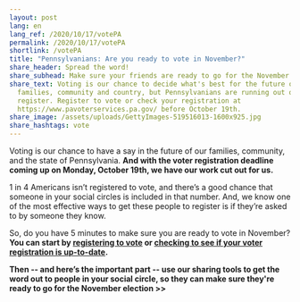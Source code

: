 ```yaml
---
layout: post
lang: en
lang_ref: /2020/10/17/votePA
permalink: /2020/10/17/votePA
shortlink: /votePA
title: "Pennsylvanians: Are you ready to vote in November?"
share_header: Spread the word!
share_subhead: Make sure your friends are ready to go for the November election.
share_text: Voting is our chance to decide what's best for the future of our
  families, community and country, but Pennsylvanians are running out of time to
  register. Register to vote or check your registration at
  https://www.pavoterservices.pa.gov/ before October 19th.
share_image: /assets/uploads/GettyImages-519516013-1600x925.jpg
share_hashtags: vote
---
```

Voting is our chance to have a say in the future of our families, community, and the state of Pennsylvania. **And with the voter registration deadline coming up on Monday, October 19th, we have our work cut out for us.**

1 in 4 Americans isn’t registered to vote, and there’s a good chance that someone in your social circles is included in that number. And, we know one of the most effective ways to get these people to register is if they’re asked to by someone they know.

So, do you have 5 minutes to make sure you are ready to vote in November? **You can start by [registering to vote](https://www.pavoterservices.pa.gov/Pages/VoterRegistrationApplication.aspx) or [checking to see if your voter registration is up-to-date](https://www.pavoterservices.pa.gov/pages/voterregistrationstatus.aspx).**

**Then -- and here’s the important part -- use our sharing tools to get the word out to people in your social circle, so they can make sure they're ready to go for the November election >>**